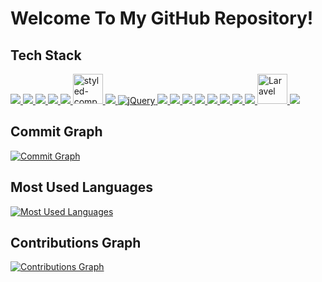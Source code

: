 # Welcome To My GitHub Repository!

## Tech Stack

<a href="https://www.w3schools.com/html/" target="_blank">
  <img src="https://img.icons8.com/color/48/000000/html-5--v1.png"/> <!-- HTML -->
</a>
<a href="https://www.w3schools.com/css/" target="_blank">
  <img src="https://img.icons8.com/color/48/000000/css3.png"/> <!-- CSS -->
</a>
<a href="https://developer.mozilla.org/en-US/docs/Web/JavaScript" target="_blank">
  <img src="https://img.icons8.com/color/48/000000/javascript.png"/> <!-- JavaScript -->
</a>
<a href="https://www.typescriptlang.org/" target="_blank">
  <img src="https://img.icons8.com/color/48/000000/typescript.png"/> <!-- TypeScript -->
</a>
<a href="https://reactjs.org/" target="_blank">
  <img src="https://img.icons8.com/color/48/000000/react-native.png"/> <!-- React -->
</a>
<a href="https://styled-components.com/" target="_blank">
  <img src="https://raw.githubusercontent.com/styled-components/brand/master/styled-components.png" alt="styled-components" width="48" height="48"/> <!-- styled-components -->
</a>
<a href="https://getbootstrap.com/" target="_blank">
  <img src="https://img.icons8.com/color/48/000000/bootstrap.png"/> <!-- Bootstrap -->
</a>
<a href="https://jquery.com/" target="_blank">
  <img src="https://img.icons8.com/ios-filled/50/000000/jquery.png" alt="jQuery"/> <!-- jQuery -->
</a>
<a href="https://nodejs.org/" target="_blank">
  <img src="https://img.icons8.com/color/48/000000/nodejs.png"/> <!-- Node.js -->
</a>
<a href="https://expressjs.com/" target="_blank">
  <img src="https://img.icons8.com/color/48/000000/express.png"/> <!-- Express -->
</a>
<a href="https://www.postgresql.org/" target="_blank">
  <img src="https://img.icons8.com/color/48/000000/postgreesql.png"/> <!-- PostgreSQL -->
</a>
<a href="https://www.mysql.com/" target="_blank">
  <img src="https://img.icons8.com/color/48/000000/mysql-logo.png"/> <!-- MySQL -->
</a>
<a href="https://www.python.org/" target="_blank">
  <img src="https://img.icons8.com/color/48/000000/python.png"/> <!-- Python -->
</a>
<a href="https://www.djangoproject.com/" target="_blank">
  <img src="https://img.icons8.com/color/48/000000/django.png"/> <!-- Django -->
</a>
<a href="https://www.docker.com/" target="_blank">
  <img src="https://img.icons8.com/color/48/000000/docker.png"/> <!-- Docker -->
</a>
<a href="https://www.php.net/" target="_blank">
  <img src="https://img.icons8.com/officel/40/000000/php-logo.png"/> <!-- PHP -->
</a>
<a href="https://laravel.com/" target="_blank">
  <img src="https://laravel.com/img/logomark.min.svg" width="48" alt="Laravel"> <!-- Laravel -->
</a>
<a href="https://wordpress.org/" target="_blank">
  <img src="https://img.icons8.com/color/48/000000/wordpress.png"/> <!-- WordPress -->
</a>


## Commit Graph

[![Commit Graph](https://github-readme-stats.vercel.app/api?username=RichardJacomo&show_icons=true&count_private=true&include_all_commits=true&theme=algolia)](https://github.com/RichardJacomo)

## Most Used Languages

[![Most Used Languages](https://github-readme-stats.vercel.app/api/top-langs/?username=RichardJacomo&layout=compact&theme=algolia)](https://github.com/RichardJacomo)

## Contributions Graph

[![Contributions Graph](https://github-readme-streak-stats.herokuapp.com/?user=RichardJacomo&theme=algolia)](https://github.com/RichardJacomo)
